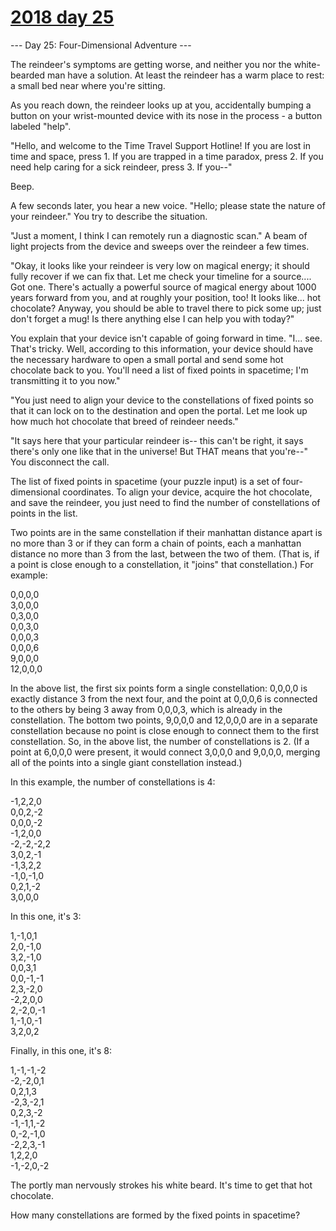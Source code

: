 # [2018 day 25](https://adventofcode.com/2018/day/25)

--- Day 25: Four-Dimensional Adventure ---

The reindeer's symptoms are getting worse, and neither you nor the white-bearded man have a solution. At least the reindeer has a warm place to rest: a small bed near where you're sitting.

As you reach down, the reindeer looks up at you, accidentally bumping a button on your wrist-mounted device with its nose in the process - a button labeled "help".

"Hello, and welcome to the Time Travel Support Hotline! If you are lost in time and space, press 1. If you are trapped in a time paradox, press 2. If you need help caring for a sick reindeer, press 3. If you--"

Beep.

A few seconds later, you hear a new voice. "Hello; please state the nature of your reindeer." You try to describe the situation.

"Just a moment, I think I can remotely run a diagnostic scan." A beam of light projects from the device and sweeps over the reindeer a few times.

"Okay, it looks like your reindeer is very low on magical energy; it should fully recover if we can fix that.  Let me check your timeline for a source.... Got one. There's actually a powerful source of magical energy about 1000 years forward from you, and at roughly your position, too!  It looks like... hot chocolate?  Anyway, you should be able to travel there to pick some up; just don't forget a mug!  Is there anything else I can help you with today?"

You explain that your device isn't capable of going forward in time.  "I... see. That's tricky. Well, according to this information, your device should have the necessary hardware to open a small portal and send some hot chocolate back to you. You'll need a list of fixed points in spacetime; I'm transmitting it to you now."

"You just need to align your device to the constellations of fixed points so that it can lock on to the destination and open the portal. Let me look up how much hot chocolate that breed of reindeer needs."

"It says here that your particular reindeer is-- this can't be right, it says there's only one like that in the universe!  But THAT means that you're--" You disconnect the call.

The list of fixed points in spacetime (your puzzle input) is a set of four-dimensional coordinates. To align your device, acquire the hot chocolate, and save the reindeer, you just need to find the number of constellations of points in the list.

Two points are in the same constellation if their manhattan distance apart is no more than 3 or if they can form a chain of points, each a manhattan distance no more than 3 from the last, between the two of them. (That is, if a point is close enough to a constellation, it "joins" that constellation.) For example:

0,0,0,0\
 3,0,0,0\
 0,3,0,0\
 0,0,3,0\
 0,0,0,3\
 0,0,0,6\
 9,0,0,0\
12,0,0,0

In the above list, the first six points form a single constellation: 0,0,0,0 is exactly distance 3 from the next four, and the point at 0,0,0,6 is connected to the others by being 3 away from 0,0,0,3, which is already in the constellation. The bottom two points, 9,0,0,0 and 12,0,0,0 are in a separate constellation because no point is close enough to connect them to the first constellation.  So, in the above list, the number of constellations is 2.  (If a point at 6,0,0,0 were present, it would connect 3,0,0,0 and 9,0,0,0, merging all of the points into a single giant constellation instead.)

In this example, the number of constellations is 4:

-1,2,2,0\
0,0,2,-2\
0,0,0,-2\
-1,2,0,0\
-2,-2,-2,2\
3,0,2,-1\
-1,3,2,2\
-1,0,-1,0\
0,2,1,-2\
3,0,0,0

In this one, it's 3:

1,-1,0,1\
2,0,-1,0\
3,2,-1,0\
0,0,3,1\
0,0,-1,-1\
2,3,-2,0\
-2,2,0,0\
2,-2,0,-1\
1,-1,0,-1\
3,2,0,2

Finally, in this one, it's 8:

1,-1,-1,-2\
-2,-2,0,1\
0,2,1,3\
-2,3,-2,1\
0,2,3,-2\
-1,-1,1,-2\
0,-2,-1,0\
-2,2,3,-1\
1,2,2,0\
-1,-2,0,-2

The portly man nervously strokes his white beard. It's time to get that hot chocolate.

How many constellations are formed by the fixed points in spacetime?